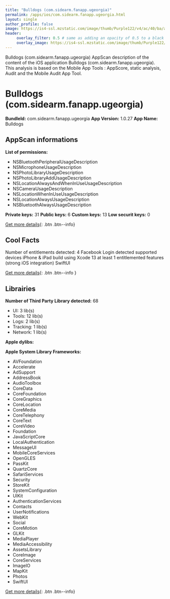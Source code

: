 ```yaml
---
title: "Bulldogs (com.sidearm.fanapp.ugeorgia)"
permalink: /apps/ios/com.sidearm.fanapp.ugeorgia.html
layout: single
author_profile: false
image: https://is4-ssl.mzstatic.com/image/thumb/Purple122/v4/ac/40/ba/ac40ba8f-d7ce-275f-8cdd-bd51af3cb2ec/AppIcon-1x_U007emarketing-0-10-0-0-85-220.png/512x512bb.jpg
header: 
     overlay_filter: 0.5 # same as adding an opacity of 0.5 to a black background
     overlay_image: https://is4-ssl.mzstatic.com/image/thumb/Purple122/v4/ac/40/ba/ac40ba8f-d7ce-275f-8cdd-bd51af3cb2ec/AppIcon-1x_U007emarketing-0-10-0-0-85-220.png/512x512bb.jpg
---
```

Bulldogs (com.sidearm.fanapp.ugeorgia) AppScan description of the content of the iOS application Bulldogs (com.sidearm.fanapp.ugeorgia). This analysis is based on the Mobile App Tools : AppScore, static analysis, Audit and the Mobile Audit App Tool.

# Bulldogs (com.sidearm.fanapp.ugeorgia)

**BundleId:** com.sidearm.fanapp.ugeorgia
**App Version:** 1.0.27
**App Name:** Bulldogs


## AppScan informations 

**List of permissions:** 
- NSBluetoothPeripheralUsageDescription
- NSMicrophoneUsageDescription
- NSPhotoLibraryUsageDescription
- NSPhotoLibraryAddUsageDescription
- NSLocationAlwaysAndWhenInUseUsageDescription
- NSCameraUsageDescription
- NSLocationWhenInUseUsageDescription
- NSLocationAlwaysUsageDescription
- NSBluetoothAlwaysUsageDescription
  
  
**Private keys:** 31
**Public keys:** 6
**Custom keys:** 13
**Low securit keys:** 0
  
[Get more details](/pricing.html){: .btn .btn--info}

## Cool Facts

Number of entitlements detected: 4
Facebook Login detected
supported devices iPhone & iPad
build using Xcode 13
at least 1 entitlemented features (strong iOS integration)
SwiftUI
  
[Get more details](/pricing.html){: .btn .btn--info }

## Librairies 
**Number of Third Party Library detected:** 68
- UI: 3 lib(s)
- Tools: 12 lib(s)
- Logs: 2 lib(s)
- Tracking: 1 lib(s)
- Network: 1 lib(s)


**Apple dylibs:**


**Apple System Library Frameworks:**
- AVFoundation
- Accelerate
- AdSupport
- AddressBook
- AudioToolbox
- CoreData
- CoreFoundation
- CoreGraphics
- CoreLocation
- CoreMedia
- CoreTelephony
- CoreText
- CoreVideo
- Foundation
- JavaScriptCore
- LocalAuthentication
- MessageUI
- MobileCoreServices
- OpenGLES
- PassKit
- QuartzCore
- SafariServices
- Security
- StoreKit
- SystemConfiguration
- UIKit
- AuthenticationServices
- Contacts
- UserNotifications
- WebKit
- Social
- CoreMotion
- GLKit
- MediaPlayer
- MediaAccessibility
- AssetsLibrary
- CoreImage
- CoreServices
- ImageIO
- MapKit
- Photos
- SwiftUI


  
[Get more details](/pricing.html){: .btn .btn--info}

